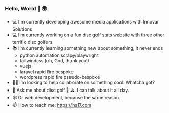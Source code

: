 ### Hello, World 👋 🌍

- 💻 I'm currently developing awesome media applications with Innovar Solutions
- 💻 I’m currently working on a fun disc golf stats website with three other terrific disc golfers
- 📚 I’m currently learning something new about something, it never ends
  - python automation scrapy/playwright
  - tailwindcss (oh, God, thank you!)
  - vuejs
  - laravel rapid fire bespoke
  - wordpress rapid fire pseudo-bespoke
- 👍🏼 I’m looking to help collaborate on something cool. Whatcha got?
- 💬 Ask me about disc golf 🥏 ⛳️. I can talk about it all day. 
- 🕸 Or web development, because the same reason.
- 📫 How to reach me: https://ha17.com 
